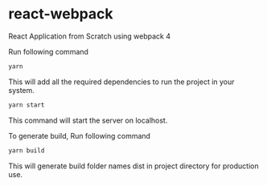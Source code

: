 # react-webpack
React Application from Scratch using webpack 4

Run following command
```sh
yarn 
```

This will add all the required dependencies to run the project in your system. 
```sh
yarn start
```
This command will start the server on localhost.

To generate build, Run following command
```sh
yarn build
```

This will generate build folder names dist in project directory for production use. 
